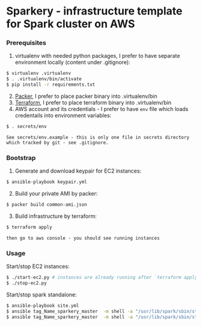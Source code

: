 Sparkery - infrastructure template for Spark cluster on AWS
=====

### Prerequisites

1. virtualenv with needed python packages, I prefer to have separate environment locally (content under .gitignore):
``` bash
$ virtualenv .virtualenv
$ . .virtualenv/bin/activate
$ pip install -r requirements.txt
```

2.  [Packer](https://www.packer.io/), I prefer to place packer binary into .virtualenv/bin
3.  [Terraform](https://www.terraform.io/),  I prefer to place terraform binary into .virtualenv/bin
4.  AWS account and its credentials - I prefer to have `env` file which loads credentails into environment variables:
``` bash
$ . secrets/env
```
    See secrets/env.example - this is only one file in secrets directory which tracked by git - see .gitignore.

### Bootstrap

1.  Generate and download keypair for EC2 instances:
``` bash
$ ansible-playbook keypair.yml
```

2.  Build your private AMI by packer:
``` bash
$ packer build common-ami.json
```

3. Build infrastructure by terraform:
``` bash
$ terraform apply
```
    then go to aws console - you should see running instances

### Usage

Start/stop EC2 instances:
``` bash
$ ./start-ec2.py # instances are already running after `terraform apply`, you can skip this
$ ./stop-ec2.py
```

Start/stop spark standalone:
``` bash
$ ansible-playbook site.yml
$ ansible tag_Name_sparkery_master  -m shell -a "/usr/lib/spark/sbin/start-all.sh"
$ ansible tag_Name_sparkery_master  -m shell -a "/usr/lib/spark/sbin/stop-all.sh"
```
